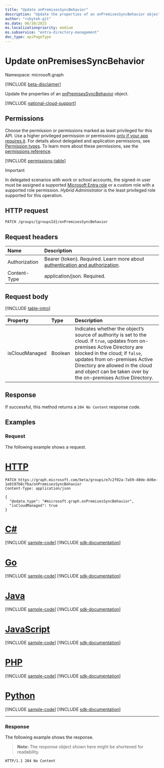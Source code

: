 ```yaml
---
title: "Update onPremisesSyncBehavior"
description: "Update the properties of an onPremisesSyncBehavior object."
author: "rubytek-git"
ms.date: 06/30/2025
ms.localizationpriority: medium
ms.subservice: "entra-directory-management"
doc_type: apiPageType
---
```


# Update onPremisesSyncBehavior

Namespace: microsoft.graph

[!INCLUDE [beta-disclaimer](../../includes/beta-disclaimer.md)]

Update the properties of an [onPremisesSyncBehavior](../resources/onpremisessyncbehavior.md) object.

[!INCLUDE [national-cloud-support](../../includes/global-only.md)]

## Permissions

Choose the permission or permissions marked as least privileged for this API. Use a higher privileged permission or permissions [only if your app requires it](/graph/permissions-overview#best-practices-for-using-microsoft-graph-permissions). For details about delegated and application permissions, see [Permission types](/graph/permissions-overview#permission-types). To learn more about these permissions, see the [permissions reference](/graph/permissions-reference).

<!-- { "blockType": "permissions", "name": "onpremisessyncbehavior_update" } -->
[!INCLUDE [permissions-table](../includes/permissions/onpremisessyncbehavior-update-permissions.md)]

> [!IMPORTANT]
> In delegated scenarios with work or school accounts, the signed-in user must be assigned a supported [Microsoft Entra role](/entra/identity/role-based-access-control/permissions-reference?toc=%2Fgraph%2Ftoc.json) or a custom role with a supported role permission. *Hybrid Administrator* is the least privileged role supported for this operation.


## HTTP request

<!-- {
  "blockType": "ignored"
}
-->
``` http
PATCH /groups/{groupsId}/onPremisesSyncBehavior
```

## Request headers

|Name|Description|
|:---|:---|
|Authorization|Bearer {token}. Required. Learn more about [authentication and authorization](/graph/auth/auth-concepts).|
|Content-Type|application/json. Required.|

## Request body

[!INCLUDE [table-intro](../../includes/update-property-table-intro.md)]


|Property|Type|Description|
|:---|:---|:---|
|isCloudManaged|Boolean|Indicates whether the object’s source of authority is set to the cloud. If `true`, updates from on-premises Active Directory are blocked in the cloud; if `false`, updates from on-premises Active Directory are allowed in the cloud and object can be taken over by the on-premises Active Directory.|



## Response

If successful, this method returns a `204 No Content` response code.

## Examples

### Request

The following example shows a request.
# [HTTP](#tab/http)
<!-- {
  "blockType": "request",
  "name": "update_onpremisessyncbehavior"
}
-->
``` http
PATCH https://graph.microsoft.com/beta/groups/e7c2f02a-7a59-40de-8d6e-1e0197b8cfba/onPremisesSyncBehavior
Content-Type: application/json

{
  "@odata.type": "#microsoft.graph.onPremisesSyncBehavior",
  "isCloudManaged": true
}
```

# [C#](#tab/csharp)
[!INCLUDE [sample-code](../includes/snippets/csharp/update-onpremisessyncbehavior-csharp-snippets.md)]
[!INCLUDE [sdk-documentation](../includes/snippets/snippets-sdk-documentation-link.md)]

# [Go](#tab/go)
[!INCLUDE [sample-code](../includes/snippets/go/update-onpremisessyncbehavior-go-snippets.md)]
[!INCLUDE [sdk-documentation](../includes/snippets/snippets-sdk-documentation-link.md)]

# [Java](#tab/java)
[!INCLUDE [sample-code](../includes/snippets/java/update-onpremisessyncbehavior-java-snippets.md)]
[!INCLUDE [sdk-documentation](../includes/snippets/snippets-sdk-documentation-link.md)]

# [JavaScript](#tab/javascript)
[!INCLUDE [sample-code](../includes/snippets/javascript/update-onpremisessyncbehavior-javascript-snippets.md)]
[!INCLUDE [sdk-documentation](../includes/snippets/snippets-sdk-documentation-link.md)]

# [PHP](#tab/php)
[!INCLUDE [sample-code](../includes/snippets/php/update-onpremisessyncbehavior-php-snippets.md)]
[!INCLUDE [sdk-documentation](../includes/snippets/snippets-sdk-documentation-link.md)]

# [Python](#tab/python)
[!INCLUDE [sample-code](../includes/snippets/python/update-onpremisessyncbehavior-python-snippets.md)]
[!INCLUDE [sdk-documentation](../includes/snippets/snippets-sdk-documentation-link.md)]

---

### Response

The following example shows the response.
>**Note:** The response object shown here might be shortened for readability.
<!-- {
  "blockType": "response",
  "truncated": true
}
-->
``` http
HTTP/1.1 204 No Content
```

